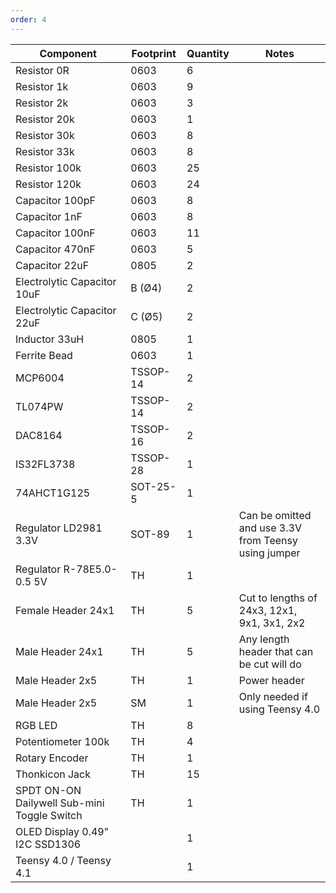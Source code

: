 ```yaml
---
order: 4
---
```


| Component                      | Footprint | Quantity | Notes
| ---                            | ---       | ---      | ---
| Resistor 0R                    | 0603      | 6        |
| Resistor 1k                    | 0603      | 9        |
| Resistor 2k                    | 0603      | 3        |
| Resistor 20k                   | 0603      | 1        |
| Resistor 30k                   | 0603      | 8        |
| Resistor 33k                   | 0603      | 8        |
| Resistor 100k                  | 0603      | 25       |
| Resistor 120k                  | 0603      | 24       |
| Capacitor 100pF                | 0603      | 8        |
| Capacitor 1nF                  | 0603      | 8        |
| Capacitor 100nF                | 0603      | 11       |
| Capacitor 470nF                | 0603      | 5        |
| Capacitor 22uF                 | 0805      | 2        |
| Electrolytic Capacitor 10uF    | B (Ø4)    | 2        |
| Electrolytic Capacitor 22uF    | C (Ø5)    | 2        |
| Inductor 33uH                  | 0805      | 1        |
| Ferrite Bead                   | 0603      | 1        |
| MCP6004                        | TSSOP-14  | 2        |
| TL074PW                        | TSSOP-14  | 2        |
| DAC8164                        | TSSOP-16  | 2        |
| IS32FL3738                     | TSSOP-28  | 1        |
| 74AHCT1G125                    | SOT-25-5  | 1        |
| Regulator LD2981 3.3V          | SOT-89    | 1        | Can be omitted and use 3.3V from Teensy using jumper
| Regulator R-78E5.0-0.5 5V      | TH        | 1        |
| Female Header 24x1             | TH        | 5        | Cut to lengths of 24x3, 12x1, 9x1, 3x1, 2x2
| Male Header 24x1               | TH        | 5        | Any length header that can be cut will do
| Male Header 2x5                | TH        | 1        | Power header
| Male Header 2x5                | SM        | 1        | Only needed if using Teensy 4.0
| RGB LED                        | TH        | 8        |
| Potentiometer 100k             | TH        | 4        |
| Rotary Encoder                 | TH        | 1        |
| Thonkicon Jack                 | TH        | 15       |
| SPDT ON-ON Dailywell Sub-mini Toggle Switch | TH | 1 |
| OLED Display 0.49" I2C SSD1306 |           | 1        |
| Teensy 4.0 / Teensy 4.1        |           | 1        |